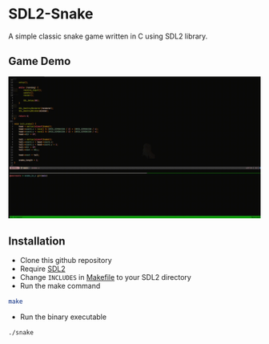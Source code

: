 # SDL2-Snake
A simple classic snake game written in C using SDL2 library.

## Game Demo
![](https://github.com/K1EW/SDL2-Snake/blob/main/assets/demo.gif)

## Installation
- Clone this github repository
- Require [SDL2](https://www.libsdl.org/)
- Change `INCLUDES` in [Makefile](https://github.com/K1EW/SDL2-Snake/blob/main/Makefile) to your SDL2 directory
- Run the make command
```bash
make
```
- Run the binary executable
```bash
./snake
```
